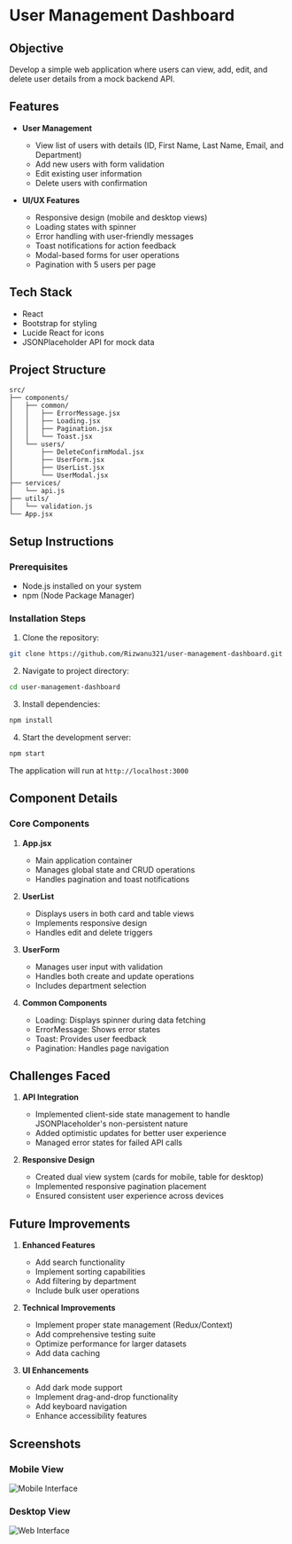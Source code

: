 # User Management Dashboard

## Objective

Develop a simple web application where users can view, add, edit, and delete user details from a mock backend API.

## Features

- **User Management**

  - View list of users with details (ID, First Name, Last Name, Email, and Department)
  - Add new users with form validation
  - Edit existing user information
  - Delete users with confirmation

- **UI/UX Features**
  - Responsive design (mobile and desktop views)
  - Loading states with spinner
  - Error handling with user-friendly messages
  - Toast notifications for action feedback
  - Modal-based forms for user operations
  - Pagination with 5 users per page

## Tech Stack

- React
- Bootstrap for styling
- Lucide React for icons
- JSONPlaceholder API for mock data

## Project Structure

```
src/
├── components/
│   ├── common/
│   │   ├── ErrorMessage.jsx
│   │   ├── Loading.jsx
│   │   ├── Pagination.jsx
│   │   └── Toast.jsx
│   └── users/
│       ├── DeleteConfirmModal.jsx
│       ├── UserForm.jsx
│       ├── UserList.jsx
│       └── UserModal.jsx
├── services/
│   └── api.js
├── utils/
│   └── validation.js
└── App.jsx
```

## Setup Instructions

### Prerequisites

- Node.js installed on your system
- npm (Node Package Manager)

### Installation Steps

1. Clone the repository:

```bash
git clone https://github.com/Rizwanu321/user-management-dashboard.git
```

2. Navigate to project directory:

```bash
cd user-management-dashboard
```

3. Install dependencies:

```bash
npm install
```

4. Start the development server:

```bash
npm start
```

The application will run at `http://localhost:3000`

## Component Details

### Core Components

1. **App.jsx**

   - Main application container
   - Manages global state and CRUD operations
   - Handles pagination and toast notifications

2. **UserList**

   - Displays users in both card and table views
   - Implements responsive design
   - Handles edit and delete triggers

3. **UserForm**

   - Manages user input with validation
   - Handles both create and update operations
   - Includes department selection

4. **Common Components**
   - Loading: Displays spinner during data fetching
   - ErrorMessage: Shows error states
   - Toast: Provides user feedback
   - Pagination: Handles page navigation

## Challenges Faced

1. **API Integration**

   - Implemented client-side state management to handle JSONPlaceholder's non-persistent nature
   - Added optimistic updates for better user experience
   - Managed error states for failed API calls

2. **Responsive Design**
   - Created dual view system (cards for mobile, table for desktop)
   - Implemented responsive pagination placement
   - Ensured consistent user experience across devices

## Future Improvements

1. **Enhanced Features**

   - Add search functionality
   - Implement sorting capabilities
   - Add filtering by department
   - Include bulk user operations

2. **Technical Improvements**

   - Implement proper state management (Redux/Context)
   - Add comprehensive testing suite
   - Optimize performance for larger datasets
   - Add data caching

3. **UI Enhancements**
   - Add dark mode support
   - Implement drag-and-drop functionality
   - Add keyboard navigation
   - Enhance accessibility features

## Screenshots

### Mobile View

![Mobile Interface](https://res.cloudinary.com/dngzbeidb/image/upload/v1737995595/eca1vonadgf7tse51y2c.jpg)

### Desktop View

![Web Interface](https://res.cloudinary.com/dngzbeidb/image/upload/v1737995689/zbjeaihhpzbunfs9ure1.png)
